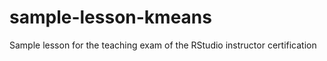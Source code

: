 # sample-lesson-kmeans

Sample lesson for the teaching exam of the RStudio instructor certification
